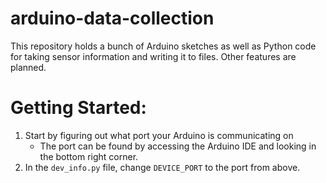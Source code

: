 # arduino-data-collection

This repository holds a bunch of Arduino sketches as well as Python code for taking sensor information and writing it to files.
Other features are planned.

# Getting Started:
1. Start by figuring out what port your Arduino is communicating on
    - The port can be found by accessing the Arduino IDE and looking in the bottom right corner.
2. In the `dev_info.py` file, change `DEVICE_PORT` to the port from above.